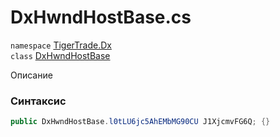 
# DxHwndHostBase.cs
`namespace` [TigerTrade.Dx](../TigerTrade.Dx.md)  
    `class` [DxHwndHostBase](../../DxHwndHostBase.cs.md)

Описание

### Синтаксис
```csharp
public DxHwndHostBase.l0tLU6jc5AhEMbMG90CU J1XjcmvFG6Q; {}
```
